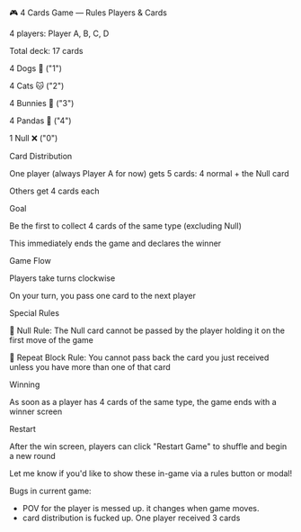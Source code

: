 🎮 4 Cards Game — Rules
Players & Cards

4 players: Player A, B, C, D

Total deck: 17 cards

4 Dogs 🐶 ("1")

4 Cats 🐱 ("2")

4 Bunnies 🐰 ("3")

4 Pandas 🐼 ("4")

1 Null ❌ ("0")

Card Distribution

One player (always Player A for now) gets 5 cards: 4 normal + the Null card

Others get 4 cards each

Goal

Be the first to collect 4 cards of the same type (excluding Null)

This immediately ends the game and declares the winner

Game Flow

Players take turns clockwise

On your turn, you pass one card to the next player

Special Rules

🛑 Null Rule: The Null card cannot be passed by the player holding it on the first move of the game

🔁 Repeat Block Rule: You cannot pass back the card you just received unless you have more than one of that card

Winning

As soon as a player has 4 cards of the same type, the game ends with a winner screen

Restart

After the win screen, players can click "Restart Game" to shuffle and begin a new round

Let me know if you'd like to show these in-game via a rules button or modal!


Bugs in current game:

- POV for the player is messed up. it changes when game moves.
- card distribution is fucked up. One player received 3 cards